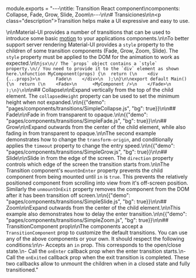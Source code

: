 module.exports = "---\ntitle: Transition React component\ncomponents: Collapse, Fade, Grow, Slide, Zoom\n---\n\n# Transiciones\n\n<p class=\"description\">Transition helps make a UI expressive and easy to use.</p>\n\nMaterial-UI provides a number of transitions that can be used to introduce some basic [motion](https://material.io/design/motion/) to your applications components.\n\nTo better support server rendering Material-UI provides a `style` property to the children of some transition components (Fade, Grow, Zoom, Slide). The `style` property must be applied to the DOM for the animation to work as expected.\n\n```jsx\n// The `props` object contains a `style` property.\n// You need to provide it to the `div` element as shown here.\nfunction MyComponent(props) {\n  return (\n    <div {...props}>\n      Fade\n    </div>\n  );\n}\n\nexport default Main() {\n  return (\n    <Fade>\n      <MyComponent />\n    </Fade>\n  );\n}\n```\n\n## Collapse\n\nExpand vertically from the top of the child element. The `collapsedHeight` property can be used to set the minimum height when not expanded.\n\n{{\"demo\": \"pages/components/transitions/SimpleCollapse.js\", \"bg\": true}}\n\n## Fade\n\nFade in from transparent to opaque.\n\n{{\"demo\": \"pages/components/transitions/SimpleFade.js\", \"bg\": true}}\n\n## Grow\n\nExpand outwards from the center of the child element, while also fading in from transparent to opaque.\n\nThe second example demonstrates how to change the `transform-origin`, and conditionally applies the `timeout` property to change the entry speed.\n\n{{\"demo\": \"pages/components/transitions/SimpleGrow.js\", \"bg\": true}}\n\n## Slide\n\nSlide in from the edge of the screen. The `direction` property controls which edge of the screen the transition starts from.\n\nThe Transition component's `mountOnEnter` property prevents the child component from being mounted until `in` is `true`. This prevents the relatively positioned component from scrolling into view from it's off-screen position. Similarly the `unmountOnExit` property removes the component from the DOM after it has been transition off screen.\n\n{{\"demo\": \"pages/components/transitions/SimpleSlide.js\", \"bg\": true}}\n\n## Zoom\n\nExpand outwards from the center of the child element.\n\nThis example also demonstrates how to delay the enter transition.\n\n{{\"demo\": \"pages/components/transitions/SimpleZoom.js\", \"bg\": true}}\n\n## TransitionComponent prop\n\nThe components accept a `TransitionComponent` prop to customize the default transitions. You can use any of the above components or your own. It should respect the following conditions:\n\n- Accepts an `in` prop. This corresponds to the open/close state.\n- Call the `onEnter` callback prop when the enter transition starts.\n- Call the `onExited` callback prop when the exit transition is completed. These two callbacks allow to unmount the children when in a closed state and fully transitioned."